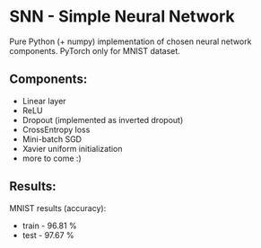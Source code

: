 # SNN - Simple Neural Network

Pure Python (+ numpy) implementation of chosen neural network components.
PyTorch only for MNIST dataset.

## Components:
* Linear layer
* ReLU
* Dropout (implemented as inverted dropout)
* CrossEntropy loss
* Mini-batch SGD
* Xavier uniform initialization
* more to come :)

## Results:
MNIST results (accuracy):

* train - 96.81 %
* test - 97.67 %
